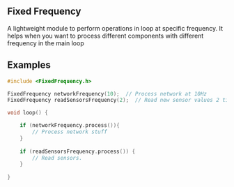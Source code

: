## Fixed Frequency

A lightweight module to perform operations in loop at
specific frequency. It helps when you want to process
different components with different frequency in the main
loop

## Examples

```c++
#include <FixedFrequency.h>

FixedFrequency networkFrequency(10);  // Process network at 10Hz
FixedFrequency readSensorsFrequency(2);  // Read new sensor values 2 times per second

void loop() {

    if (networkFrequency.process()){
        // Process network stuff
    }
    
    if (readSensorsFrequency.process()) {
        // Read sensors.
    }
    
}

```
